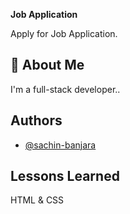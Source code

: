 **Job Application**

Apply for Job Application.

## 🚀 About Me

I'm a full-stack developer..

## Authors

- [@sachin-banjara](https://github.com/sachin-banjara)

## Lessons Learned

HTML & CSS
